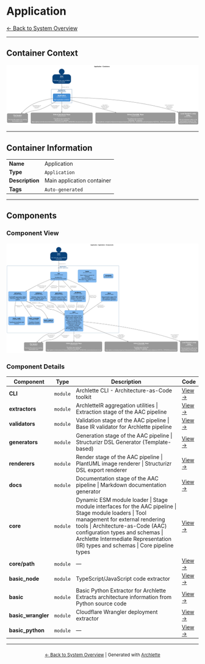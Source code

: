 # Application

[← Back to System Overview](./README.md)

---

## Container Context

![Container Diagram](./diagrams/structurizr-Containers.png)

---

## Container Information

<table>
<tbody>
<tr>
<td><strong>Name</strong></td>
<td>Application</td>
</tr>
<tr>
<td><strong>Type</strong></td>
<td><code>Application</code></td>
</tr>
<tr>
<td><strong>Description</strong></td>
<td>Main application container</td>
</tr>
<tr>
<td><strong>Tags</strong></td>
<td><code>Auto-generated</code></td>
</tr>
</tbody>
</table>

---

## Components

### Component View

![Component Diagram](./diagrams/structurizr-Components_Application.png)

### Component Details

<table>
<thead>
<tr>
<th>Component</th>
<th>Type</th>
<th>Description</th>
<th>Code</th>
</tr>
</thead>
<tbody>
<tr>
<td><strong>CLI</strong></td>
<td><code>module</code></td>
<td>Archlette CLI - Architecture-as-Code toolkit</td>
<td><a href="./default_container__cli.md">View →</a></td>
</tr>
<tr>
<td><strong>extractors</strong></td>
<td><code>module</code></td>
<td>ArchletteIR aggregation utilities | Extraction stage of the AAC pipeline</td>
<td><a href="./default_container__extractors.md">View →</a></td>
</tr>
<tr>
<td><strong>validators</strong></td>
<td><code>module</code></td>
<td>Validation stage of the AAC pipeline | Base IR validator for Archlette pipeline</td>
<td><a href="./default_container__validators.md">View →</a></td>
</tr>
<tr>
<td><strong>generators</strong></td>
<td><code>module</code></td>
<td>Generation stage of the AAC pipeline | Structurizr DSL Generator (Template-based)</td>
<td><a href="./default_container__generators.md">View →</a></td>
</tr>
<tr>
<td><strong>renderers</strong></td>
<td><code>module</code></td>
<td>Render stage of the AAC pipeline | PlantUML image renderer | Structurizr DSL export renderer</td>
<td><a href="./default_container__renderers.md">View →</a></td>
</tr>
<tr>
<td><strong>docs</strong></td>
<td><code>module</code></td>
<td>Documentation stage of the AAC pipeline | Markdown documentation generator</td>
<td><a href="./default_container__docs.md">View →</a></td>
</tr>
<tr>
<td><strong>core</strong></td>
<td><code>module</code></td>
<td>Dynamic ESM module loader | Stage module interfaces for the AAC pipeline | Stage module loaders | Tool management for external rendering tools | Architecture-as-Code (AAC) configuration types and schemas | Archlette Intermediate Representation (IR) types and schemas | Core pipeline types</td>
<td><a href="./default_container__core.md">View →</a></td>
</tr>
<tr>
<td><strong>core/path</strong></td>
<td><code>module</code></td>
<td>—</td>
<td><a href="./default_container__core_path.md">View →</a></td>
</tr>
<tr>
<td><strong>basic_node</strong></td>
<td><code>module</code></td>
<td>TypeScript/JavaScript code extractor</td>
<td><a href="./default_container__basic_node.md">View →</a></td>
</tr>
<tr>
<td><strong>basic</strong></td>
<td><code>module</code></td>
<td>Basic Python Extractor for Archlette
Extracts architecture information from Python source code</td>
<td><a href="./default_container__basic.md">View →</a></td>
</tr>
<tr>
<td><strong>basic_wrangler</strong></td>
<td><code>module</code></td>
<td>Cloudflare Wrangler deployment extractor</td>
<td><a href="./default_container__basic_wrangler.md">View →</a></td>
</tr>
<tr>
<td><strong>basic_python</strong></td>
<td><code>module</code></td>
<td>—</td>
<td><a href="./default_container__basic_python.md">View →</a></td>
</tr>
</tbody>
</table>

---

<div align="center">
<sub><a href="./README.md">← Back to System Overview</a> | Generated with <a href="https://github.com/architectlabs/archlette">Archlette</a></sub>
</div>
